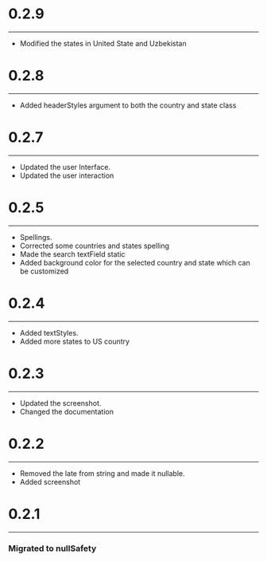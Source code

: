 <h1>0.2.9</h1>
<hr>
<ul>
<li>Modified the states in United State and Uzbekistan</li>
</ul>

<h1>0.2.8</h1>
<hr>
<ul>
<li>Added headerStyles argument to  both the country and state class</li>
</ul>

<h1>0.2.7</h1>
<hr>
<ul>
<li>Updated the user Interface.</li>
<li>Updated the user interaction</li>

</ul>

<h1>0.2.5</h1>
<hr>
<ul>
<li>Spellings.</li>
<li>Corrected some countries and states spelling</li>
<li>Made the search textField static </li>
<li>Added background color for the selected country and state which can be customized </li>
</ul>

<h1>0.2.4</h1>
<hr>
<ul>
<li>Added textStyles.</li>
<li>Added more states to US country</li>
</ul>

<h1>0.2.3</h1>
<hr>
<ul>
<li>Updated the screenshot.</li>
<li>Changed the documentation</li>
</ul>


<h1>0.2.2</h1>
<hr>
<ul>
<li>Removed the late from string and made it nullable.</li>
<li>Added screenshot</li>
</ul>


<h1>0.2.1</h1>
<hr>
<h3>Migrated to nullSafety</h3>


